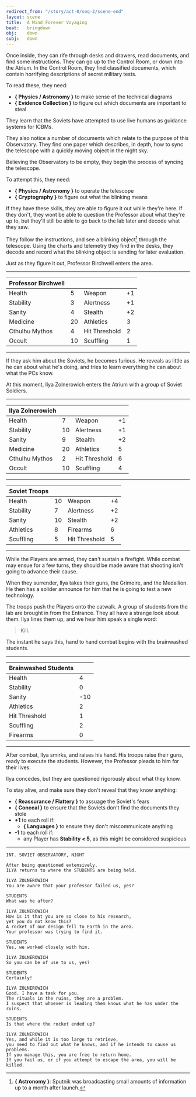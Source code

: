 ```yaml
---
redirect_from: "/story/act-0/seq-2/scene-end"
layout: scene
title:  A Mind Forever Voyaging
beat:   bringdown
obj:    down
subj:   down
---
```



Once inside, they can rife through desks and drawers,
read documents, and find some instructions.
They can go up to the Control Room, or down into the Atrium.
In the Control Room, they find classified documents,
which contain horrifying descriptions of secret military tests.

To read these, they need:

- **{ Physics / Astronomy }** to make sense of the technical diagrams
- **{ Evidence Collection }** to figure out which documents are important to steal

They learn that the Soviets have attempted to use live humans as guidance systems for ICBMs.

They also notice a number of documents which relate to the purpose of this Observatory.
They find one paper which describes, in depth,
how to sync the telescope with a quickly moving object in the night sky.

Believing the Observatory to be empty, they begin the process of syncing the telescope.

To attempt this, they need:

- **{ Physics / Astronomy }** to operate the telescope
- **{ Cryptography }** to figure out what the blinking means

If they have these skills, they are able to figure it out while they're here.
If they don't, they wont be able to question the Professor about what they're up to,
but they'll still be able to go back to the lab later and decode what they saw.

They follow the instructions, and see a blinking object[^space] through the telescope.
Using the charts and telemetry they find in the desks,
they decode and record what the blinking object is sending for later evaluation.

[^space]:
	**{ Astronomy }**:
	Sputnik was broadcasting small amounts of information up to a month after launch.


Just as they figure it out, Professor Birchwell enters the area.

---

| Professor Birchwell |    |                |    |
|---------------------|----|----------------|----|
| Health              |  5 | Weapon         | +1 |
| Stability           |  3 | Alertness      | +1 |
| Sanity              |  4 | Stealth        | +2 |
| Medicine            | 20 | Athletics      |  3 |
| Cthulhu Mythos      |  4 | Hit Threshold  |  2 |
| Occult              | 10 | Scuffling      |  1 |

---

If they ask him about the Soviets, he becomes furious.
He reveals as little as he can about what he's doing,
and tries to learn everything he can about what the PCs know.

At this moment, Ilya Zolnerowich enters the Atrium with a group of Soviet Soldiers.

---

| Ilya Zolnerowich |    |                |    |
|------------------|----|----------------|----|
| Health           |  7 | Weapon         | +1 |
| Stability        | 10 | Alertness      | +1 |
| Sanity           |  9 | Stealth        | +2 |
| Medicine         | 20 | Athletics      |  5 |
| Cthulhu Mythos   |  2 | Hit Threshold  |  6 |
| Occult           | 10 | Scuffling      |  4 |

---

| Soviet Troops |    |                |    |
|---------------|----|----------------|----|
| Health        | 10 | Weapon         | +4 |
| Stability     |  7 | Alertness      | +2 |
| Sanity        | 10 | Stealth        | +2 |
| Athletics     |  8 | Firearms       | 6  |
| Scuffling     |  5 | Hit Threshold  | 5  |

---


While the Players are armed, they can't sustain a firefight.
While combat may ensue for a few turns,
they should be made aware that shooting isn't going to advance their cause.

When they surrender, Ilya takes their guns, the Grimoire, and the Medallion.
He then has a solider announce for him that he is going to test a new technology.

The troops push the Players onto the catwalk.
A group of students from the lab are brought in from the Entrance.
They all have a strange look about them.
Ilya lines them up, and we hear him speak a single word:

> Kill.

The instant he says this, hand to hand combat begins with the brainwashed students.

---

| Brainwashed Students |     |
|----------------------|-----|
| Health               | 4   |
| Stability            | 0   |
| Sanity               | -10 |
| Athletics            | 2   |
| Hit Threshold        | 1   |
| Scuffling            | 2   |
| Firearms             | 0   |

---

After combat, Ilya smirks, and raises his hand.
His troops raise their guns, ready to execute the students.
However, the Professor pleads to him for their lives.

Ilya concedes, but they are questioned rigorously about what they know.

To stay alive, and make sure they don't reveal that they know anything:

- **{ Reassurance / Flattery }** to assuage the Soviet's fears
- **{ Conceal }** to ensure that the Soviets don't find the documents they stole
- **+1** to each roll if:
	- **{ Languages }** to ensure they don't miscommunicate anything
- **-1** to each roll if:
    - any Player has **Stability < 5**, as this might be considered suspicious


---

~~~
INT. SOVIET OBSERVATORY, NIGHT

After being questioned extensively,
ILYA returns to where the STUDENTS are being held.

ILYA ZOLNEROWICH
You are aware that your professor failed us, yes?

STUDENTS
What was he after?

ILYA ZOLNEROWICH
How is it that you are so close to his research,
yet you do not know this?
A rocket of our design fell to Earth in the area.
Your professor was trying to find it.

STUDENTS
Yes, we worked closely with him.

ILYA ZOLNEROWICH
So you can be of use to us, yes?

STUDENTS
Certainly!

ILYA ZOLNEROWICH
Good. I have a task for you.
The rituals in the ruins, they are a problem.
I suspect that whoever is leading them knows what he has under the ruins.

STUDENTS
Is that where the rocket ended up?

ILYA ZOLNEROWICH
Yes, and while it is too large to retrieve,
you need to find out what he knows, and if he intends to cause us problems.
If you manage this, you are free to return home.
If you fail us, or if you attempt to escape the area, you will be killed.
~~~

[^escape]:
	To escape, they need:
	**{ Fleeing / Stealth }** for each Player
	**-1** to every Player's roll if **{ Fleeing < 3 }** for any Player




























































